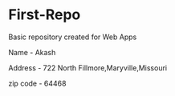 # First-Repo
Basic repository created for Web Apps

Name - Akash

Address - 722 North Fillmore,Maryville,Missouri

zip code - 64468


